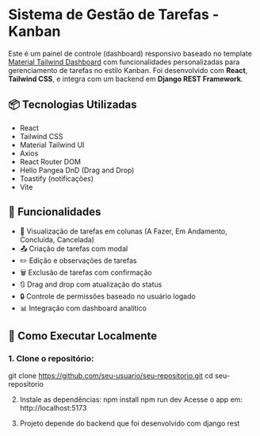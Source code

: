 # Sistema de Gestão de Tarefas - Kanban

Este é um painel de controle (dashboard) responsivo baseado no template [Material Tailwind Dashboard](https://www.material-tailwind.com/) com funcionalidades personalizadas para gerenciamento de tarefas no estilo Kanban. Foi desenvolvido com **React**, **Tailwind CSS**, e integra com um backend em **Django REST Framework**.

## 📦 Tecnologias Utilizadas

- React
- Tailwind CSS
- Material Tailwind UI
- Axios
- React Router DOM
- Hello Pangea DnD (Drag and Drop)
- Toastify (notificações)
- Vite

## 📁 Funcionalidades

- 📌 Visualização de tarefas em colunas (A Fazer, Em Andamento, Concluída, Cancelada)
- 📤 Criação de tarefas com modal
- ✏️ Edição e observações de tarefas
- 🗑️ Exclusão de tarefas com confirmação
- 🔃 Drag and drop com atualização do status
- 🔒 Controle de permissões baseado no usuário logado
- 📊 Integração com dashboard analítico

## 🚀 Como Executar Localmente

### 1. Clone o repositório:

git clone https://github.com/seu-usuario/seu-repositorio.git
cd seu-repositorio


2. Instale as dependências:
npm install
npm run dev
Acesse o app em: http://localhost:5173

3. Projeto depende do backend que foi desenvolvido com django rest
